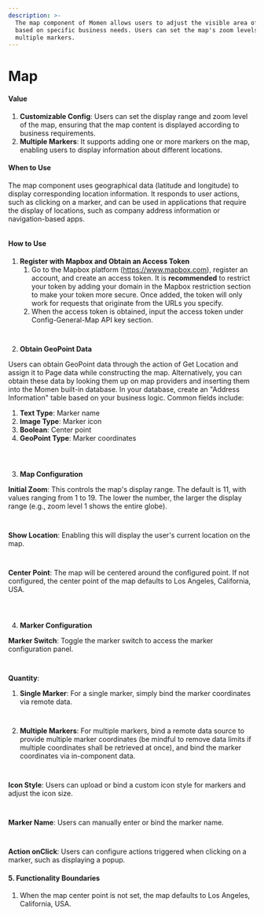 ```yaml
---
description: >-
  The map component of Momen allows users to adjust the visible area of the map
  based on specific business needs. Users can set the map's zoom levels and
  multiple markers.
---
```


# Map

#### Value

1. **Customizable Config**: Users can set the display range and zoom level of the map, ensuring that the map content is displayed according to business requirements.
2. **Multiple Markers**: It supports adding one or more markers on the map, enabling users to display information about different locations.

#### When to Use

The map component uses geographical data (latitude and longitude) to display corresponding location information. It responds to user actions, such as clicking on a marker, and can be used in applications that require the display of locations, such as company address information or navigation-based apps.

<figure><img src="../.gitbook/assets/image.png" alt=""><figcaption></figcaption></figure>

#### How to Use

1. **Register with Mapbox and Obtain an Access Token**
   1. Go to the Mapbox platform (https://www.mapbox.com), register an account, and create an access token. It is **recommended** to restrict your token by adding your domain in the Mapbox restriction section to make your token more secure. Once added, the token will only work for requests that originate from the URLs you specify.
   2. When the access token is obtained, input the access token under Config-General-Map API key section.

<div><figure><img src="../.gitbook/assets/image(1).png" alt=""><figcaption></figcaption></figure> <figure><img src="../.gitbook/assets/image(2).png" alt=""><figcaption></figcaption></figure></div>

2. **Obtain GeoPoint Data**

Users can obtain GeoPoint data through the action of Get Location and assign it to Page data while constructing the map. Alternatively, you can obtain these data by looking them up on map providers and inserting them into the Momen built-in database. In your database, create an "Address Information" table based on your business logic. Common fields include:

1. **Text Type**: Marker name
2. **Image Type**: Marker icon
3. **Boolean**: Center point
4. **GeoPoint Type**: Marker coordinates

<div><figure><img src="../.gitbook/assets/image(5).png" alt=""><figcaption></figcaption></figure> <figure><img src="../.gitbook/assets/image(4).png" alt=""><figcaption></figcaption></figure> <figure><img src="../.gitbook/assets/image(3).png" alt=""><figcaption></figcaption></figure></div>

3. **Map Configuration**

**Initial Zoom**: This controls the map's display range. The default is 11, with values ranging from 1 to 19. The lower the number, the larger the display range (e.g., zoom level 1 shows the entire globe).

<div><figure><img src="../.gitbook/assets/image(6).png" alt=""><figcaption></figcaption></figure> <figure><img src="../.gitbook/assets/image(7).png" alt=""><figcaption></figcaption></figure></div>

**Show Location**: Enabling this will display the user's current location on the map.

<div><figure><img src="../.gitbook/assets/image(8).png" alt=""><figcaption></figcaption></figure> <figure><img src="../.gitbook/assets/image(9).png" alt=""><figcaption></figcaption></figure></div>

**Center Point**: The map will be centered around the configured point. If not configured, the center point of the map defaults to Los Angeles, California, USA.

<div><figure><img src="../.gitbook/assets/image(10).png" alt=""><figcaption></figcaption></figure> <figure><img src="../.gitbook/assets/image(11).png" alt=""><figcaption></figcaption></figure> <figure><img src="../.gitbook/assets/image(12) (2).png" alt=""><figcaption></figcaption></figure></div>

4. **Marker Configuration**

**Marker Switch**: Toggle the marker switch to access the marker configuration panel.

<div><figure><img src="../.gitbook/assets/image(13).png" alt=""><figcaption></figcaption></figure> <figure><img src="../.gitbook/assets/image(14).png" alt=""><figcaption></figcaption></figure></div>

**Quantity**:

1. **Single Marker**: For a single marker, simply bind the marker coordinates via remote data.

<div><figure><img src="../.gitbook/assets/image(15).png" alt=""><figcaption></figcaption></figure> <figure><img src="../.gitbook/assets/image(16).png" alt=""><figcaption></figcaption></figure></div>

2. **Multiple Markers**: For multiple markers, bind a remote data source to provide multiple marker coordinates (be mindful to remove data limits if multiple coordinates shall be retrieved at once), and bind the marker coordinates via in-component data.

<div><figure><img src="../.gitbook/assets/image(17).png" alt=""><figcaption></figcaption></figure> <figure><img src="../.gitbook/assets/image(18).png" alt=""><figcaption></figcaption></figure></div>

**Icon Style**: Users can upload or bind a custom icon style for markers and adjust the icon size.

<div><figure><img src="../.gitbook/assets/image(19).png" alt=""><figcaption></figcaption></figure> <figure><img src="../.gitbook/assets/image(20).png" alt=""><figcaption></figcaption></figure></div>

**Marker Name**: Users can manually enter or bind the marker name.

<div><figure><img src="../.gitbook/assets/image(21).png" alt=""><figcaption></figcaption></figure> <figure><img src="../.gitbook/assets/image(22).png" alt=""><figcaption></figcaption></figure></div>

**Action onClick**: Users can configure actions triggered when clicking on a marker, such as displaying a popup.

#### 5. Functionality Boundaries

1. When the map center point is not set, the map defaults to Los Angeles, California, USA.
